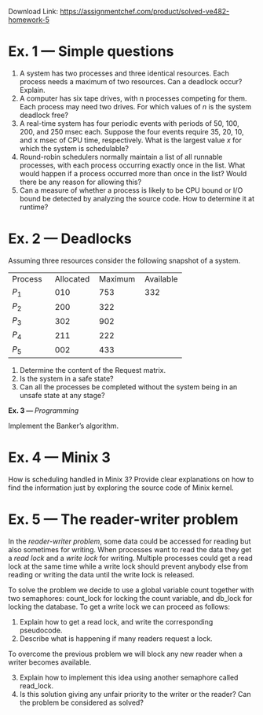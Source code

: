 Download Link: https://assignmentchef.com/product/solved-ve482-homework-5
<br>
<h1><strong>Ex. 1 — </strong>Simple questions</h1>

<ol>

 <li>A system has two processes and three identical resources. Each process needs a maximum of two resources. Can a deadlock occur? Explain.</li>

 <li>A computer has six tape drives, with n processes competing for them. Each process may need two drives. For which values of <em>n </em>is the system deadlock free?</li>

 <li>A real-time system has four periodic events with periods of 50, 100, 200, and 250 msec each. Suppose the four events require 35, 20, 10, and x msec of CPU time, respectively. What is the largest value <em>x </em>for which the system is schedulable?</li>

 <li>Round-robin schedulers normally maintain a list of all runnable processes, with each process occurring exactly once in the list. What would happen if a process occurred more than once in the list? Would there be any reason for allowing this?</li>

 <li>Can a measure of whether a process is likely to be CPU bound or I/O bound be detected by analyzing the source code. How to determine it at runtime?</li>

</ol>

<h1><strong>Ex. 2 — </strong>Deadlocks</h1>

Assuming three resources consider the following snapshot of a system.

<table width="285">

 <tbody>

  <tr>

   <td width="71">Process</td>

   <td width="74">Allocated</td>

   <td width="77">Maximum</td>

   <td width="62">Available</td>

  </tr>

  <tr>

   <td width="71"><em>P</em><sub>1</sub></td>

   <td width="74">010</td>

   <td width="77">753</td>

   <td width="62">332</td>

  </tr>

  <tr>

   <td width="71"><em>P</em><sub>2</sub></td>

   <td width="74">200</td>

   <td width="77">322</td>

   <td width="62"> </td>

  </tr>

  <tr>

   <td width="71"><em>P</em><sub>3</sub></td>

   <td width="74">302</td>

   <td width="77">902</td>

   <td width="62"> </td>

  </tr>

  <tr>

   <td width="71"><em>P</em><sub>4</sub></td>

   <td width="74">211</td>

   <td width="77">222</td>

   <td width="62"> </td>

  </tr>

  <tr>

   <td width="71"><em>P</em><sub>5</sub></td>

   <td width="74">002</td>

   <td width="77">433</td>

   <td width="62"> </td>

  </tr>

 </tbody>

</table>

<ol>

 <li>Determine the content of the Request matrix.</li>

 <li>Is the system in a safe state?</li>

 <li>Can all the processes be completed without the system being in an unsafe state at any stage?</li>

</ol>

<strong>Ex. 3 — </strong><em>Programming</em>

Implement the Banker’s algorithm.

<h1><strong>Ex. 4 — </strong>Minix 3</h1>

How is scheduling handled in Minix 3? Provide clear explanations on how to find the information just by exploring the source code of Minix kernel.

<h1><strong>Ex. 5 — </strong>The reader-writer problem</h1>

In the <em>reader-writer problem</em>, some data could be accessed for reading but also sometimes for writing. When processes want to read the data they get a <em>read lock </em>and a <em>write lock </em>for writing. Multiple processes could get a read lock at the same time while a write lock should prevent anybody else from reading or writing the data until the write lock is released.

To solve the problem we decide to use a global variable count together with two semaphores: count_lock for locking the count variable, and db_lock for locking the database. To get a write lock we can proceed as follows:

<ol>

 <li>Explain how to get a read lock, and write the corresponding pseudocode.</li>

 <li>Describe what is happening if many readers request a lock.</li>

</ol>

To overcome the previous problem we will block any new reader when a writer becomes available.

<ol start="3">

 <li>Explain how to implement this idea using another semaphore called read_lock.</li>

 <li>Is this solution giving any unfair priority to the writer or the reader? Can the problem be considered as solved?</li>

</ol>